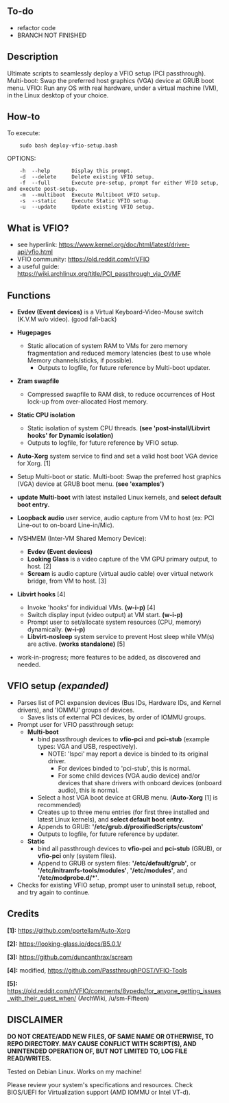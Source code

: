 ## To-do
* refactor code
* BRANCH NOT FINISHED

## Description
Ultimate scripts to seamlessly deploy a VFIO setup (PCI passthrough). Multi-boot: Swap the preferred host graphics (VGA) device at GRUB boot menu. VFIO: Run any OS with real hardware, under a virtual machine (VM), in the Linux desktop of your choice.

## How-to
To execute:

        sudo bash deploy-vfio-setup.bash

OPTIONS:

        -h  --help       Display this prompt.
        -d  --delete     Delete existing VFIO setup.
        -f  --full       Execute pre-setup, prompt for either VFIO setup, and execute post-setup.
        -m  --multiboot  Execute Multiboot VFIO setup.
        -s  --static     Execute Static VFIO setup.
        -u  --update     Update existing VFIO setup.

## What is VFIO?
* see hyperlink:        https://www.kernel.org/doc/html/latest/driver-api/vfio.html
* VFIO community:       https://old.reddit.com/r/VFIO
* a useful guide:       https://wiki.archlinux.org/title/PCI_passthrough_via_OVMF

## Functions

* **Evdev (Event devices)** is a Virtual Keyboard-Video-Mouse switch (K.V.M w/o video). (good fall-back)
* **Hugepages**
    * Static allocation of system RAM to VMs for zero memory fragmentation and reduced memory latencies (best to use whole Memory channels/sticks, if possible).
        * Outputs to logfile, for future reference by Multi-boot updater.
* **Zram swapfile**
    * Compressed swapfile to RAM disk, to reduce occurrences of Host lock-up from over-allocated Host memory.
* **Static CPU isolation**
    * Static isolation of system CPU threads. **(see 'post-install/Libvirt hooks' for Dynamic isolation)**
    * Outputs to logfile, for future reference by VFIO setup.
* **Auto-Xorg** system service to find and set a valid host boot VGA device for Xorg. [1]
* Setup Multi-boot or static. Multi-boot: Swap the preferred host graphics (VGA) device at GRUB boot menu. **(see 'examples')**
* **update Multi-boot** with latest installed Linux kernels, and **select default boot entry.**
* **Loopback audio** user service, audio capture from VM to host (ex: PCI Line-out to on-board Line-in/Mic).
* IVSHMEM (Inter-VM Shared Memory Device):
    * **Evdev (Event devices)**
    * **Looking Glass** is a video capture of the VM GPU primary output, to host. [2]
    * **Scream** is audio capture (virtual audio cable) over virtual network bridge, from VM to host. [3]
* **Libvirt hooks** [4]
    * Invoke 'hooks' for individual VMs. **(w-i-p)** [4]
    * Switch display input (video output) at VM start. **(w-i-p)**
    * Prompt user to set/allocate system resources (CPU, memory) dynamically. **(w-i-p)**
    * **Libvirt-nosleep** system service to prevent Host sleep while VM(s) are active. **(works standalone)** [5]

* work-in-progress; more features to be added, as discovered and needed.

## VFIO setup *(expanded)*
* Parses list of PCI expansion devices (Bus IDs, Hardware IDs, and Kernel drivers), and 'IOMMU' groups of devices.
    * Saves lists of external PCI devices, by order of IOMMU groups.
* Prompt user for VFIO passthrough setup:
    * **Multi-boot**
        * bind passthrough devices to **vfio-pci** and **pci-stub** (example types: VGA and USB, respectively).
            * NOTE: 'lspci' may report a device is binded to its original driver.
                * For devices binded to 'pci-stub', this is normal.
                * For some child devices (VGA audio device) and/or devices that share drivers with onboard devices (onboard audio), this is normal.
        * Select a host VGA boot device at GRUB menu.   (**Auto-Xorg** [1] is recommended)
        * Creates up to three menu entries (for first three installed and latest Linux kernels), and **select default boot entry.**
        * Appends to GRUB: **'/etc/grub.d/proxifiedScripts/custom'**
        * Outputs to logfile, for future reference by updater.
    * **Static**
        * bind all passthrough devices to **vfio-pci** and **pci-stub** (GRUB), or **vfio-pci** only (system files).
        * Append to GRUB or system files:   **'/etc/default/grub'**, or **'/etc/initramfs-tools/modules'**, **'/etc/modules'**, and **'/etc/modprobe.d/*'**.
* Checks for existing VFIO setup, prompt user to uninstall setup, reboot, and try again to continue.

## Credits
**[1]:** https://github.com/portellam/Auto-Xorg

**[2]:** https://looking-glass.io/docs/B5.0.1/

**[3]:** https://github.com/duncanthrax/scream

**[4]:** modified, https://github.com/PassthroughPOST/VFIO-Tools

**[5]:** https://old.reddit.com/r/VFIO/comments/8ypedp/for_anyone_getting_issues_with_their_guest_when/ (ArchWiki, /u/sm-Fifteen)

## DISCLAIMER
**DO NOT CREATE/ADD NEW FILES, OF SAME NAME OR OTHERWISE, TO REPO DIRECTORY. MAY CAUSE CONFLICT WITH SCRIPT(S), AND UNINTENDED OPERATION OF, BUT NOT LIMITED TO, LOG FILE READ/WRITES.**

Tested on Debian Linux. Works on my machine!

Please review your system's specifications and resources. Check BIOS/UEFI for Virtualization support (AMD IOMMU or Intel VT-d).